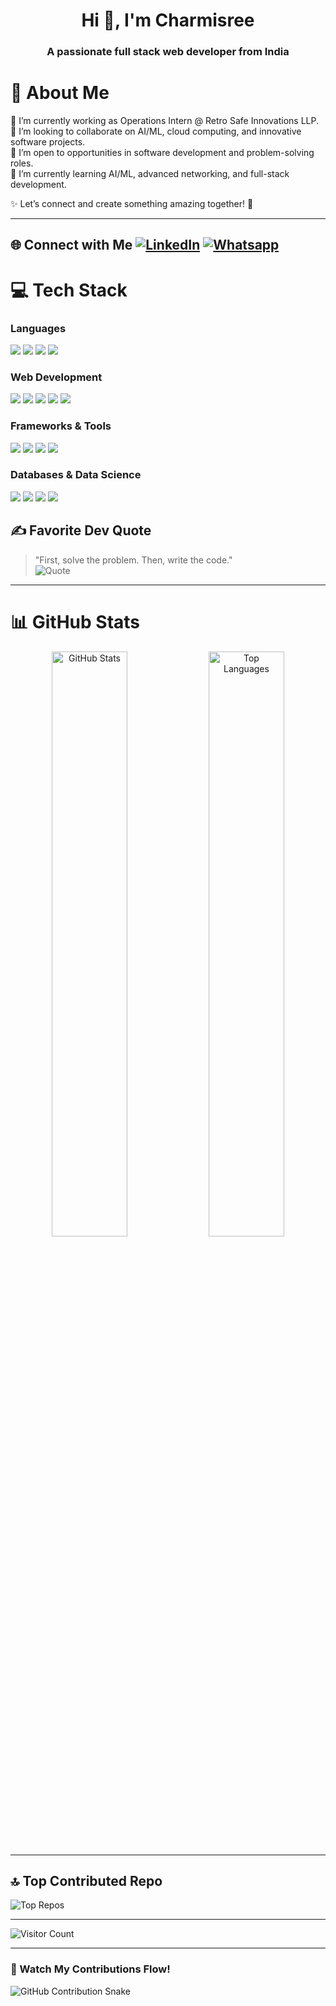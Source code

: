 <h1 align="center">Hi 👋, I'm Charmisree</h1>
<h3 align="center">A passionate full stack web developer from India</h3>

# 💫 About Me  
🔭 I’m currently working as Operations Intern @ Retro Safe Innovations LLP.  
👯 I’m looking to collaborate on AI/ML, cloud computing, and innovative software projects.  
🤝 I’m open to opportunities in software development and problem-solving roles.  
🌱 I’m currently learning AI/ML, advanced networking, and full-stack development.  


✨ Let’s connect and create something amazing together! 🚀  

---

## 🌐 Connect with Me    [![LinkedIn](https://img.shields.io/badge/LinkedIn-%230077B5.svg?style=for-the-badge&logo=linkedin&logoColor=white)](https://linkedin.com/in/CharmisreeVuppalapati)   [![Whatsapp](https://img.shields.io/badge/WhatsApp-25D366?style=for-the-badge&logo=whatsapp&logoColor=white)](https://wa.me/919550122437)


# 💻 Tech Stack  
### Languages  
<p align="left">
  <img src="https://img.shields.io/badge/python-3670A0?style=for-the-badge&logo=python&logoColor=ffdd54" />
  <img src="https://img.shields.io/badge/java-%23ED8B00.svg?style=for-the-badge&logo=openjdk&logoColor=white" />
  <img src="https://img.shields.io/badge/c++-%2300599C.svg?style=for-the-badge&logo=c%2B%2B&logoColor=white" />
  <img src="https://img.shields.io/badge/c-%2300599C.svg?style=for-the-badge&logo=c&logoColor=white" />
</p>

### Web Development  
<p align="left">
  <img src="https://img.shields.io/badge/html5-%23E34F26.svg?style=for-the-badge&logo=html5&logoColor=white" />
  <img src="https://img.shields.io/badge/css3-%231572B6.svg?style=for-the-badge&logo=css3&logoColor=white" />
  <img src="https://img.shields.io/badge/javascript-%23323330.svg?style=for-the-badge&logo=javascript&logoColor=%23F7DF1E" />
  <img src="https://img.shields.io/badge/node.js-6DA55F?style=for-the-badge&logo=node.js&logoColor=white" />
  <img src="https://img.shields.io/badge/react-%2320232a.svg?style=for-the-badge&logo=react&logoColor=%2361DAFB" />
</p>

### Frameworks & Tools  
<p align="left">
  <img src="https://img.shields.io/badge/django-%23092E20.svg?style=for-the-badge&logo=django&logoColor=white" />
  <img src="https://img.shields.io/badge/express.js-%23404d59.svg?style=for-the-badge&logo=express&logoColor=%2361DAFB" />
  <img src="https://img.shields.io/badge/AWS-%23FF9900.svg?style=for-the-badge&logo=amazon-aws&logoColor=white" />
  <img src="https://img.shields.io/badge/GoogleCloud-%234285F4.svg?style=for-the-badge&logo=google-cloud&logoColor=white" />
</p>

### Databases & Data Science  
<p align="left">
  <img src="https://img.shields.io/badge/postgres-%23316192.svg?style=for-the-badge&logo=postgresql&logoColor=white" />
  <img src="https://img.shields.io/badge/MongoDB-%2347A248.svg?style=for-the-badge&logo=mongodb&logoColor=white" />
  <img src="https://img.shields.io/badge/TensorFlow-%23FF6F00.svg?style=for-the-badge&logo=TensorFlow&logoColor=white" />
  <img src="https://img.shields.io/badge/pandas-%23150458.svg?style=for-the-badge&logo=pandas&logoColor=white" />
</p>


## ✍️ Favorite Dev Quote  
> "First, solve the problem. Then, write the code."  
![Quote](https://quotes-github-readme.vercel.app/api?type=horizontal&theme=dark)  

---

# 📊 GitHub Stats  
<div align="center">
  <img src="https://github-readme-stats.vercel.app/api?username=CharmiSree&theme=tokyonight&hide_border=false&include_all_commits=false&count_private=false" alt="GitHub Stats" width="49%" />  
  <img src="https://github-readme-stats.vercel.app/api/top-langs/?username=CharmiSree&theme=tokyonight&hide_border=false&layout=compact" alt="Top Languages" width="49%" />
</div>  

---

## 🔝 Top Contributed Repo  
![Top Repos](https://github-contributor-stats.vercel.app/api?username=CharmiSree&limit=5&theme=tokyonight&combine_all_yearly_contributions=true)  

---

<p align="left">
  <img src="https://visitcount.itsvg.in/api?id=CharmiSree&icon=0&color=0" alt="Visitor Count" />  
</p>

---

### 🐍 Watch My Contributions Flow!  
<picture>
  <source media="(prefers-color-scheme: dark)" srcset="https://raw.githubusercontent.com/tobiasmeyhoefer/tobiasmeyhoefer/output/github-snake-dark.svg" />
  <source media="(prefers-color-scheme: light)" srcset="https://raw.githubusercontent.com/tobiasmeyhoefer/tobiasmeyhoefer/output/github-snake.svg" />
  <img alt="GitHub Contribution Snake" src="https://raw.githubusercontent.com/tobiasmeyhoefer/tobiasmeyhoefer/output/github-snake.svg" />
</picture>

<!-- Generated with ❤️ by GPRM ( https://gprm.itsvg.in ) -->
